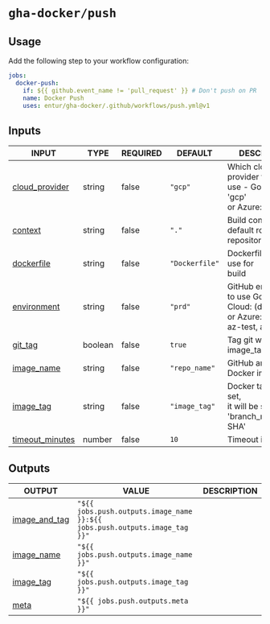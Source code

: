 # `gha-docker/push`

## Usage

Add the following step to your workflow configuration:

```yml
jobs:
  docker-push:
    if: ${{ github.event_name != 'pull_request' }} # Don't push on PR
    name: Docker Push
    uses: entur/gha-docker/.github/workflows/push.yml@v1
```

## Inputs

<!-- AUTO-DOC-INPUT:START - Do not remove or modify this section -->

|                                     INPUT                                     |  TYPE   | REQUIRED |    DEFAULT     |                                            DESCRIPTION                                            |
|-------------------------------------------------------------------------------|---------|----------|----------------|---------------------------------------------------------------------------------------------------|
|  <a name="input_cloud_provider"></a>[cloud_provider](#input_cloud_provider)   | string  |  false   |    `"gcp"`     |         Which cloud service provider to <br>use - Google Cloud: 'gcp' <br>or Azure: 'az'          |
|             <a name="input_context"></a>[context](#input_context)             | string  |  false   |     `"."`      |                          Build context, default root of <br>repository                            |
|        <a name="input_dockerfile"></a>[dockerfile](#input_dockerfile)         | string  |  false   | `"Dockerfile"` |                               Dockerfile name to use for <br>build                                |
|       <a name="input_environment"></a>[environment](#input_environment)       | string  |  false   |    `"prd"`     | GitHub environment to use Google <br>Cloud: (dev, tst, prd) or Azure: (az-dev, az-test, az-prod)  |
|             <a name="input_git_tag"></a>[git_tag](#input_git_tag)             | boolean |  false   |     `true`     |                                      Tag git with image_tag?                                      |
|        <a name="input_image_name"></a>[image_name](#input_image_name)         | string  |  false   | `"repo_name"`  |                                 GitHub artifact with Docker image                                 |
|          <a name="input_image_tag"></a>[image_tag](#input_image_tag)          | string  |  false   | `"image_tag"`  |             Docker tag. If not set, <br>it will be set to <br>'branch_name.date-SHA'              |
| <a name="input_timeout_minutes"></a>[timeout_minutes](#input_timeout_minutes) | number  |  false   |      `10`      |                                        Timeout in minutes                                         |

<!-- AUTO-DOC-INPUT:END -->

## Outputs

<!-- AUTO-DOC-OUTPUT:START - Do not remove or modify this section -->

|                                  OUTPUT                                   |                                   VALUE                                    | DESCRIPTION |
|---------------------------------------------------------------------------|----------------------------------------------------------------------------|-------------|
| <a name="output_image_and_tag"></a>[image_and_tag](#output_image_and_tag) | `"${{ jobs.push.outputs.image_name }}:${{ jobs.push.outputs.image_tag }}"` |             |
|     <a name="output_image_name"></a>[image_name](#output_image_name)      |                  `"${{ jobs.push.outputs.image_name }}"`                   |             |
|       <a name="output_image_tag"></a>[image_tag](#output_image_tag)       |                   `"${{ jobs.push.outputs.image_tag }}"`                   |             |
|              <a name="output_meta"></a>[meta](#output_meta)               |                     `"${{ jobs.push.outputs.meta }}"`                      |             |

<!-- AUTO-DOC-OUTPUT:END -->

